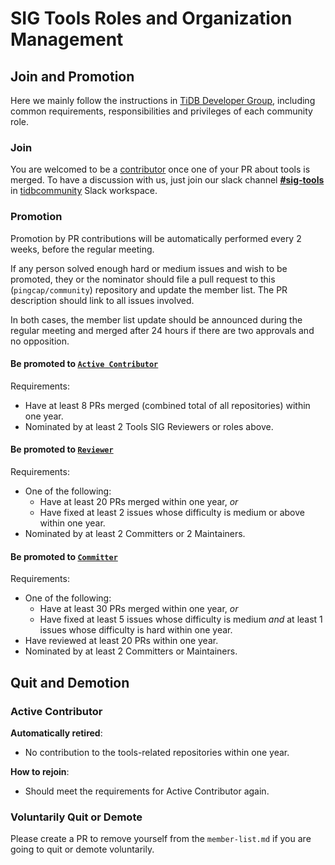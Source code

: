 # SIG Tools Roles and Organization Management

## Join and Promotion

Here we mainly follow the instructions in [TiDB Developer Group](../../architecture/README.md#tidb-developer-group), including common requirements, responsibilities and privileges of each community role.

### Join

You are welcomed to be a [contributor](../../architecture/README.md#contributor) once one of your PR about tools is merged.
To have a discussion with us, just join our slack channel **[#sig-tools](https://slack.tidb.io/invite?team=tidb-community&channel=sig-tools&ref=github_sig)** in [tidbcommunity](https://pingcap.com/tidbslack) Slack workspace.

### Promotion

Promotion by PR contributions will be automatically performed every 2 weeks, before the regular meeting.

If any person solved enough hard or medium issues and wish to be promoted, they or the nominator should file a pull request to this (`pingcap/community`) repository and update the member list. The PR description should link to all issues involved.

In both cases, the member list update should be announced during the regular meeting and merged after 24 hours if there are two approvals and no opposition.

#### Be promoted to [`Active Contributor`](../../architecture/README.md#active-contributor)

Requirements:

* Have at least 8 PRs merged (combined total of all repositories) within one year.
* Nominated by at least 2 Tools SIG Reviewers or roles above.

#### Be promoted to [`Reviewer`](../../architecture/README.md#reviewer)

Requirements:

* One of the following:
    * Have at least 20 PRs merged within one year, *or*
    * Have fixed at least 2 issues whose difficulty is medium or above within one year.
* Nominated by at least 2 Committers or 2 Maintainers.

#### Be promoted to [`Committer`](../../architecture/README.md#committer)

Requirements:

* One of the following:
    * Have at least 30 PRs merged within one year, *or*
    * Have fixed at least 5 issues whose difficulty is medium *and* at least 1 issues whose difficulty is hard within one year.
* Have reviewed at least 20 PRs within one year.
* Nominated by at least 2 Committers or Maintainers.

## Quit and Demotion

### Active Contributor

**Automatically retired**:

* No contribution to the tools-related repositories within one year.

**How to rejoin**:

* Should meet the requirements for Active Contributor again.

### Voluntarily Quit or Demote

Please create a PR to remove yourself from the `member-list.md` if you are
going to quit or demote voluntarily.

